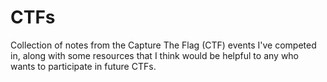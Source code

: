 # CTFs
Collection of notes from the Capture The Flag (CTF) events I've competed in, along with some resources that I think would be helpful to any who wants to participate in future CTFs.
